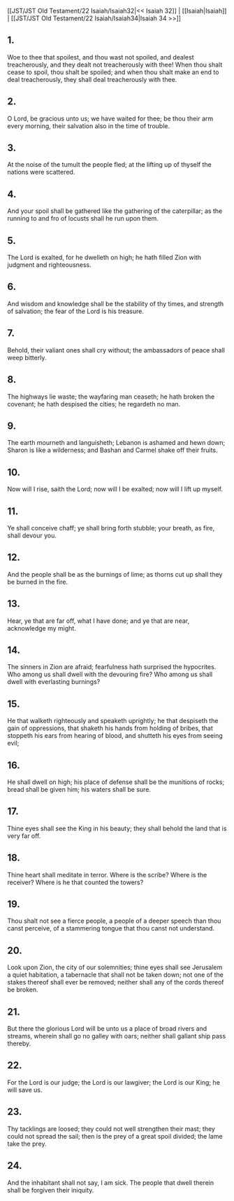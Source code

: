 [[JST/JST Old Testament/22 Isaiah/Isaiah32|<< Isaiah 32]] | [[Isaiah|Isaiah]] | [[JST/JST Old Testament/22 Isaiah/Isaiah34|Isaiah 34 >>]]
## 1.
Woe to thee that spoilest, and thou wast not spoiled, and dealest treacherously, and they dealt not treacherously with thee! When thou shalt cease to spoil, thou shalt be spoiled; and when thou shalt make an end to deal treacherously, they shall deal treacherously with thee.
## 2.
O Lord, be gracious unto us; we have waited for thee; be thou their arm every morning, their salvation also in the time of trouble.
## 3.
At the noise of the tumult the people fled; at the lifting up of thyself the nations were scattered.
## 4.
And your spoil shall be gathered like the gathering of the caterpillar; as the running to and fro of locusts shall he run upon them.
## 5.
The Lord is exalted, for he dwelleth on high; he hath filled Zion with judgment and righteousness.
## 6.
And wisdom and knowledge shall be the stability of thy times, and strength of salvation; the fear of the Lord is his treasure.
## 7.
Behold, their valiant ones shall cry without; the ambassadors of peace shall weep bitterly.
## 8.
The highways lie waste; the wayfaring man ceaseth; he hath broken the covenant; he hath despised the cities; he regardeth no man.
## 9.
The earth mourneth and languisheth; Lebanon is ashamed and hewn down; Sharon is like a wilderness; and Bashan and Carmel shake off their fruits.
## 10.
Now will I rise, saith the Lord; now will I be exalted; now will I lift up myself.
## 11.
Ye shall conceive chaff; ye shall bring forth stubble; your breath, as fire, shall devour you.
## 12.
And the people shall be as the burnings of lime; as thorns cut up shall they be burned in the fire.
## 13.
Hear, ye that are far off, what I have done; and ye that are near, acknowledge my might.
## 14.
The sinners in Zion are afraid; fearfulness hath surprised the hypocrites. Who among us shall dwell with the devouring fire? Who among us shall dwell with everlasting burnings?
## 15.
He that walketh righteously and speaketh uprightly; he that despiseth the gain of oppressions, that shaketh his hands from holding of bribes, that stoppeth his ears from hearing of blood, and shutteth his eyes from seeing evil;
## 16.
He shall dwell on high; his place of defense shall be the munitions of rocks; bread shall be given him; his waters shall be sure.
## 17.
Thine eyes shall see the King in his beauty; they shall behold the land that is very far off.
## 18.
Thine heart shall meditate in terror. Where is the scribe? Where is the receiver? Where is he that counted the towers?
## 19.
Thou shalt not see a fierce people, a people of a deeper speech than thou canst perceive, of a stammering tongue that thou canst not understand.
## 20.
Look upon Zion, the city of our solemnities; thine eyes shall see Jerusalem a quiet habitation, a tabernacle that shall not be taken down; not one of the stakes thereof shall ever be removed; neither shall any of the cords thereof be broken.
## 21.
But there the glorious Lord will be unto us a place of broad rivers and streams, wherein shall go no galley with oars; neither shall gallant ship pass thereby.
## 22.
For the Lord is our judge; the Lord is our lawgiver; the Lord is our King; he will save us.
## 23.
Thy tacklings are loosed; they could not well strengthen their mast; they could not spread the sail; then is the prey of a great spoil divided; the lame take the prey.
## 24.
And the inhabitant shall not say, I am sick. The people that dwell therein shall be forgiven their iniquity.

